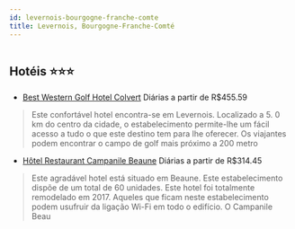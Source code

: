 ```yaml
---
id: levernois-bourgogne-franche-comte
title: Levernois, Bourgogne-Franche-Comté
---
```


<center><img src="http://photos.hotelbeds.com/giata/19/190023/190023a_hb_a_020.jpg" alt="" /></center>


## Hotéis ⭐️⭐️⭐️

-    [Best Western Golf Hotel Colvert](https://www.hurb.com/aud/https://www.hurb.com/hoteis/levernois/best-western-golf-hotel-colvert-JNP-JP066660?cmp=18055) Diárias a partir de R$455.59
   > Este confortável hotel encontra-se em Levernois. Localizado a 5. 0 km do centro da cidade, o estabelecimento permite-lhe um fácil acesso a tudo o que este destino tem para lhe oferecer. Os viajantes podem encontrar o campo de golf mais próximo a 200 metro
-    [Hôtel Restaurant Campanile Beaune](https://www.hurb.com/aud/https://www.hurb.com/hoteis/levernois/hotel-restaurant-campanile-beaune-JNP-JP989731?cmp=18055) Diárias a partir de R$314.45
   > Este agradável hotel está situado em Beaune. Este estabelecimento dispõe de um total de 60 unidades. Este hotel foi totalmente remodelado em 2017. Aqueles que ficam neste estabelecimento podem usufruir da ligação Wi-Fi em todo o edifício. O Campanile Beau

